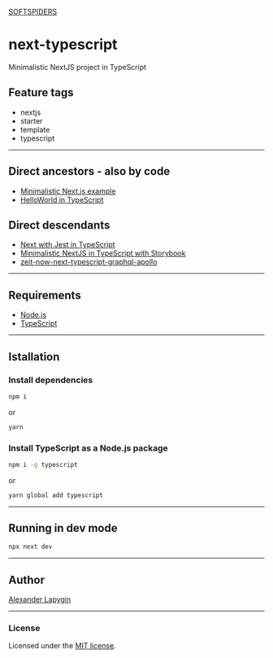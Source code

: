 [SOFTSPIDERS](https://github.com/softspiders/softspiders)

# next-typescript

Minimalistic NextJS project in TypeScript

## Feature tags

- nextjs
- starter
- template
- typescript

---

## Direct ancestors - also by code

- [Minimalistic Next.js example](https://github.com/softspiders/nextjs)
- [HelloWorld in TypeScript](https://github.com/softspiders/typescript)


## Direct descendants

- [Next with Jest in TypeScript](https://github.com/softspiders/next-jest-typescript)
- [Minimalistic NextJS in TypeScript with Storybook](https://github.com/softspiders/next-typescript-storybook)
- [zeit-now-next-typescript-graphql-apollo](https://github.com/softspiders/zeit-now-next-typescript-graphql-apollo)

---

## Requirements

* [Node.js](https://nodejs.org/en/download/package-manager/)
* [TypeScript](https://www.typescriptlang.org/)

---

## Istallation

### Install dependencies

```sh
npm i
```
or
```sh
yarn
```

### Install TypeScript as a Node.js package

```sh
npm i -g typescript
```

or

```sh
yarn global add typescript
```

---

## Running in dev mode

```sh
npx next dev
```

---

## Author

[Alexander Lapygin](https://github.com/AlexanderLapygin)

---

### License

Licensed under the [MIT license](./LICENSE).
